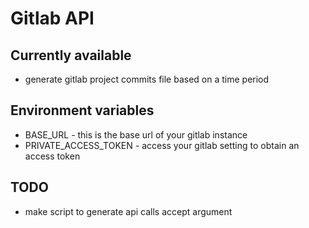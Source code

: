 # Gitlab API

## Currently available

* generate gitlab project commits file based on a time period

## Environment variables

* BASE_URL - this is the base url of your gitlab instance
* PRIVATE_ACCESS_TOKEN - access your gitlab setting to obtain an access token

## TODO

* make script to generate api calls accept argument
